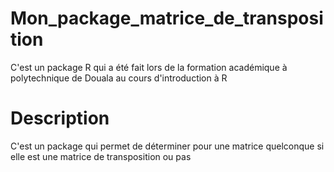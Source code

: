 # Mon_package_matrice_de_transposition
C'est un package R qui a été fait lors de la formation académique à polytechnique de Douala au cours d'introduction à R
# Description
C'est un package qui permet de déterminer pour une matrice quelconque si elle est une matrice de transposition ou pas

